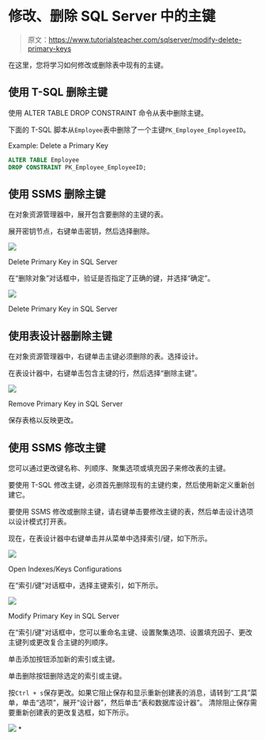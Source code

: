# 修改、删除 SQL Server 中的主键

> 原文：<https://www.tutorialsteacher.com/sqlserver/modify-delete-primary-keys>

在这里，您将学习如何修改或删除表中现有的主键。

## 使用 T-SQL 删除主键

使用 ALTER TABLE DROP CONSTRAINT 命令从表中删除主键。

下面的 T-SQL 脚本从`Employee`表中删除了一个主键`PK_Employee_EmployeeID`。

Example: Delete a Primary Key 

```sql
ALTER TABLE Employee 
DROP CONSTRAINT PK_Employee_EmployeeID; 
```

## 使用 SSMS 删除主键

在对象资源管理器中，展开包含要删除的主键的表。

展开密钥节点，右键单击密钥，然后选择删除。

[![](img/6cfbe209981784e2b1abad66db4f7691.png)](../../Content/images/sqlserver/primarykey5.png) 

Delete Primary Key in SQL Server



在“删除对象”对话框中，验证是否指定了正确的键，并选择“确定”。

[![](img/5860711cc753041702782d8d29c3c6f1.png)](../../Content/images/sqlserver/primarykey6.png) 

Delete Primary Key in SQL Server



## 使用表设计器删除主键

在对象资源管理器中，右键单击主键必须删除的表。选择设计。

在表设计器中，右键单击包含主键的行，然后选择“删除主键”。

[![](img/24a1daa56a248483be345389e58868ee.png)](../../Content/images/sqlserver/primarykey7.png) 

Remove Primary Key in SQL Server



保存表格以反映更改。

## 使用 SSMS 修改主键

您可以通过更改键名称、列顺序、聚集选项或填充因子来修改表的主键。

要使用 T-SQL 修改主键，必须首先删除现有的主键约束，然后使用新定义重新创建它。

要使用 SSMS 修改或删除主键，请右键单击要修改主键的表，然后单击设计选项以设计模式打开表。

现在，在表设计器中右键单击并从菜单中选择索引/键，如下所示。

[![](img/2d339353b90fd9d93514e316e86d012f.png)](../../Content/images/sqlserver/primarykey3.png) 

Open Indexes/Keys Configurations



在“索引/键”对话框中，选择主键索引，如下所示。

[![](img/4c794f755ba9d325019732c582437d98.png)](../../Content/images/sqlserver/primarykey4.png) 

Modify Primary Key in SQL Server



在“索引/键”对话框中，您可以重命名主键、设置聚集选项、设置填充因子、更改主键列或更改复合主键的列顺序。

单击添加按钮添加新的索引或主键。

单击删除按钮删除选定的索引或主键。

按`Ctrl + s`保存更改。如果它阻止保存和显示重新创建表的消息，请转到“工具”菜单，单击“选项”，展开“设计器”，然后单击“表和数据库设计器”。 清除阻止保存需要重新创建表的更改复选框，如下所示。

[![](img/0fb8e6434d0ad82e749786debe1ff87e.png)](../../Content/images/sqlserver/prevent-save.png) *